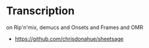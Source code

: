 Transcription
===

on Rip'n'mix, demucs and Onsets and Frames and OMR

- https://github.com/chrisdonahue/sheetsage
